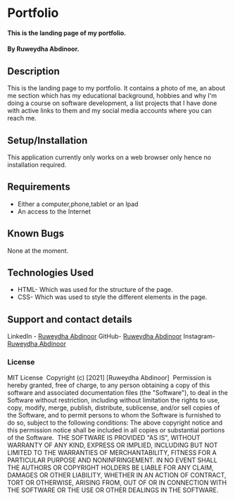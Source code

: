 # Portfolio
#### This is the landing page of my portfolio.
#### By Ruweydha Abdinoor.
## Description
This is the landing page to my portfolio. It contains a photo of me, an about me section which has my educational background, hobbies and why I'm doing a course on software development, a list projects that I have done with active links to them and my social media accounts where you can reach me.
## Setup/Installation 
This application currently only works on a web browser only hence no installation required.

## Requirements
* Either a computer,phone,tablet or an Ipad
* An access to the Internet

## Known Bugs
None at the moment.
## Technologies Used
* HTML- Which was used for the structure of the page.
* CSS- Which was used to style the different elements in the page.
## Support and contact details
LinkedIn - [Ruweydha Abdinoor](https://www.linkedin.com/in/ruweydha-abdinoor-859921224/)
 GitHub- [Ruweydha Abdinoor](https://github.com/Ruweydha)
 Instagram- [Ruweydha Abdinoor](https://www.instagram.com/_.ruweydha._/)
 

### License
MIT License
​
Copyright (c) [2021] [Ruweydha Abdinoor]
​
Permission is hereby granted, free of charge, to any person obtaining a copy
of this software and associated documentation files (the "Software"), to deal
in the Software without restriction, including without limitation the rights
to use, copy, modify, merge, publish, distribute, sublicense, and/or sell
copies of the Software, and to permit persons to whom the Software is
furnished to do so, subject to the following conditions:
​
The above copyright notice and this permission notice shall be included in all
copies or substantial portions of the Software.
​
THE SOFTWARE IS PROVIDED "AS IS", WITHOUT WARRANTY OF ANY KIND, EXPRESS OR
IMPLIED, INCLUDING BUT NOT LIMITED TO THE WARRANTIES OF MERCHANTABILITY,
FITNESS FOR A PARTICULAR PURPOSE AND NONINFRINGEMENT. IN NO EVENT SHALL THE
AUTHORS OR COPYRIGHT HOLDERS BE LIABLE FOR ANY CLAIM, DAMAGES OR OTHER
LIABILITY, WHETHER IN AN ACTION OF CONTRACT, TORT OR OTHERWISE, ARISING FROM,
OUT OF OR IN CONNECTION WITH THE SOFTWARE OR THE USE OR OTHER DEALINGS IN THE
SOFTWARE.